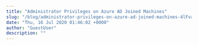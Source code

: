 ```yaml
---
title: "Administrator Privileges on Azure AD Joined Machines"
slug: "/blog/administrator-privileges-on-azure-ad-joined-machines-4lFva"
date: "Thu, 16 Jul 2020 01:46:02 +0000"
author: "GuestUser"
description: ""
---
```


